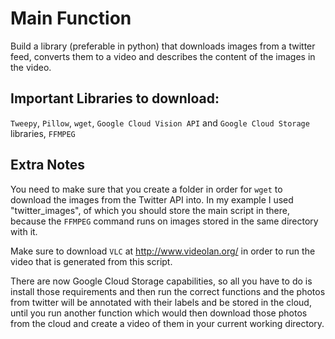 # **Main Function**
  Build a library (preferable in python) that downloads images from a twitter feed, converts them to a video and describes the content of the images in the video.


## **Important Libraries to download:**
  `Tweepy`, `Pillow`, `wget`, `Google Cloud Vision API` and `Google Cloud Storage` libraries, `FFMPEG`

## **Extra Notes**  
You need to make sure that you create a folder in order for `wget` to download the images from the Twitter API into. In my example I used "twitter_images", of which you should store the main script in there, because the `FFMPEG` command runs on images stored in the same directory with it.

Make sure to download `VLC` at http://www.videolan.org/ in order to run the video that is generated from this script.

There are now Google Cloud Storage capabilities, so all you have to do is install those requirements and then run the correct functions and the photos from twitter will be annotated with their labels and be stored in the cloud, until you run another function which would then download those photos from the cloud and create a video of them in your current working directory.


